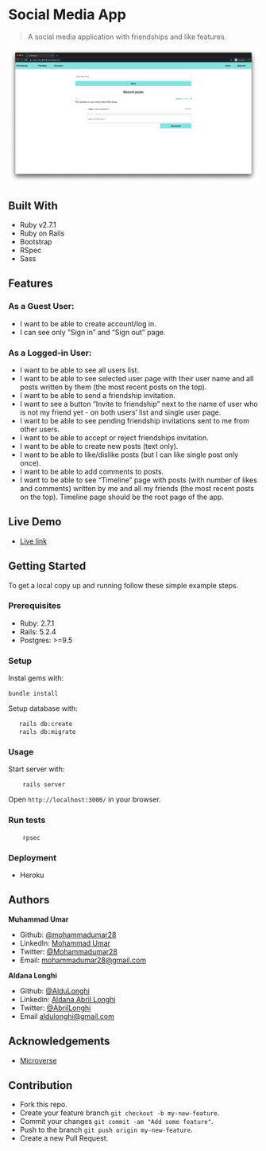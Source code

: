 # Social Media App

> A social media application with friendships and like features.

![screeshot](./public/screenshot.png)

## Built With

- Ruby v2.7.1
- Ruby on Rails
- Bootstrap
- RSpec
- Sass

## Features

### As a Guest User:

* I want to be able to create account/log in.
* I can see only “Sign in” and “Sign out” page.

### As a Logged-in User:

* I want to be able to see all users list.
* I want to be able to see selected user page with their user name and all posts written by them (the most recent posts on the top).
* I want to be able to send a friendship invitation.
* I want to see a button “Invite to friendship” next to the name of user who is not my friend yet - on both users’ list and single user page.
* I want to be able to see pending friendship invitations sent to me from other users.
* I want to be able to accept or reject friendships invitation.
* I want to be able to create new posts (text only).
* I want to be able to like/dislike posts (but I can like single post only once).
* I want to be able to add comments to posts.
* I want to be able to see “Timeline” page with posts (with number of likes and comments) written by me and all my friends (the most recent posts on the top).
Timeline page should be the root page of the app.

## Live Demo

- [Live link](https://warm-sea-85878.herokuapp.com/)

## Getting Started

To get a local copy up and running follow these simple example steps.

### Prerequisites

- Ruby: 2.7.1
- Rails: 5.2.4
- Postgres: >=9.5

### Setup

Instal gems with:

```
bundle install
```

Setup database with:

```
   rails db:create
   rails db:migrate
```

### Usage

Start server with:

```
    rails server
```

Open `http://localhost:3000/` in your browser.

### Run tests

```
    rpsec
```

### Deployment

- Heroku

## Authors

**Muhammad Umar**
- Github: [@mohammadumar28](https://github.com/mohammadumar28)
- LinkedIn: [Mohammad Umar](https://www.linkedin.com/in/mohammadumar28/)
- Twitter: [@Mohammadumar28](https://twitter.com/Mohammadumar28)
- Email: [mohammadumar28@gmail.com](mailto:mohammadumar28@gmail.com)

**Aldana Longhi**
- Github: [@AlduLonghi](https://github.com/AlduLonghi)
- Linkedin: [Aldana Abril Longhi](https://www.linkedin.com/in/aldana-abril-longhi-a842ba1a7/)
- Twitter: [@AbrilLonghi](https://twitter.com/AbrilLonghi)
- Email [aldulonghi@gmail.com](mailto:aldulonghi@gmail.com)

## Acknowledgements

* [Microverse](https://microverse.org)

## Contribution

* Fork this repo.
* Create your feature branch `git checkout -b my-new-feature`.
* Commit your changes `git commit -am "Add some feature"`.
* Push to the branch `git push origin my-new-feature`.
* Create a new Pull Request.